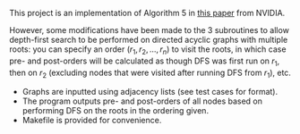 This project is an implementation of Algorithm 5 in [this paper](https://research.nvidia.com/sites/default/files/publications/nvr-2017-001.pdf) from NVIDIA.

However, some modifications have been made to the 3 subroutines to allow depth-first search to be performed
on directed acyclic graphs with multiple roots: you can specify an order $(r_1, r_2, ..., r_n)$ to visit the roots, 
in which case pre- and post-orders will be calculated as though DFS was first run on $r_1$, then on $r_2$ (excluding
nodes that were visited after running DFS from $r_1$), etc.

- Graphs are inputted using adjacency lists (see test cases for format).
- The program outputs pre- and post-orders of all nodes based on performing DFS on the roots in the ordering given.
- Makefile is provided for convenience.

